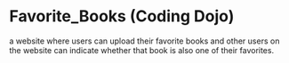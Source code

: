 # Favorite_Books (Coding Dojo)
a website where users can upload their favorite books and other users
on the website can indicate whether that book is also one of their favorites.
